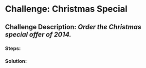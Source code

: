 # Challenge: Christmas Special
## Challenge Description: *Order the Christmas special offer of 2014.*

### Steps: 


### Solution:
